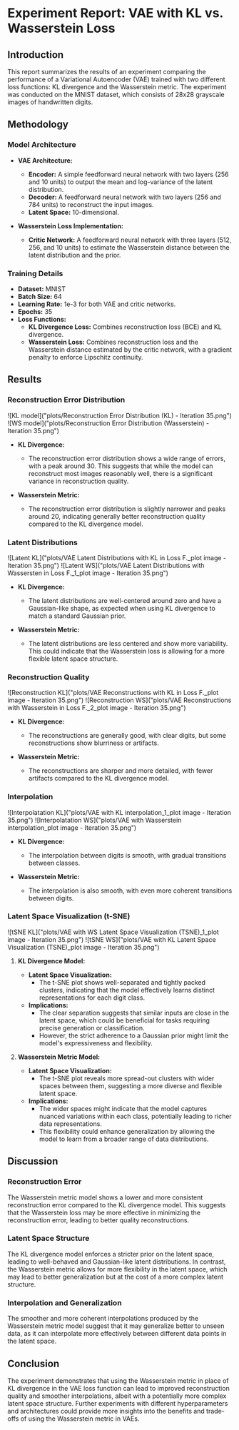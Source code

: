 # Experiment Report: VAE with KL vs. Wasserstein Loss

## Introduction

This report summarizes the results of an experiment comparing the performance of a Variational Autoencoder (VAE) trained with two different loss functions: KL divergence and the Wasserstein metric. The experiment was conducted on the MNIST dataset, which consists of 28x28 grayscale images of handwritten digits.

## Methodology

### Model Architecture

- **VAE Architecture:**
  - **Encoder:** A simple feedforward neural network with two layers (256 and 10 units) to output the mean and log-variance of the latent distribution.
  - **Decoder:** A feedforward neural network with two layers (256 and 784 units) to reconstruct the input images.
  - **Latent Space:** 10-dimensional.

- **Wasserstein Loss Implementation:**
  - **Critic Network:** A feedforward neural network with three layers (512, 256, and 10 units) to estimate the Wasserstein distance between the latent distribution and the prior.

### Training Details

- **Dataset:** MNIST
- **Batch Size:** 64
- **Learning Rate:** 1e-3 for both VAE and critic networks.
- **Epochs:** 35
- **Loss Functions:**
  - **KL Divergence Loss:** Combines reconstruction loss (BCE) and KL divergence.
  - **Wasserstein Loss:** Combines reconstruction loss and the Wasserstein distance estimated by the critic network, with a gradient penalty to enforce Lipschitz continuity.

## Results

### Reconstruction Error Distribution

![KL model]("plots/Reconstruction Error Distribution (KL) - Iteration 35.png")
![WS model]("plots/Reconstruction Error Distribution (Wasserstein) - Iteration 35.png")

- **KL Divergence:**
  - The reconstruction error distribution shows a wide range of errors, with a peak around 30. This suggests that while the model can reconstruct most images reasonably well, there is a significant variance in reconstruction quality.

- **Wasserstein Metric:**
  - The reconstruction error distribution is slightly narrower and peaks around 20, indicating generally better reconstruction quality compared to the KL divergence model.

### Latent Distributions

![Latent KL]("plots/VAE Latent Distributions with KL in Loss F._plot image - Iteration 35.png")
![Latent WS]("plots/VAE Latent Distributions with Wassersten in Loss F._1_plot image - Iteration 35.png")

- **KL Divergence:**
  - The latent distributions are well-centered around zero and have a Gaussian-like shape, as expected when using KL divergence to match a standard Gaussian prior.

- **Wasserstein Metric:**
  - The latent distributions are less centered and show more variability. This could indicate that the Wasserstein loss is allowing for a more flexible latent space structure.

### Reconstruction Quality

![Reconstruction KL]("plots/VAE Reconstructions with KL in Loss F._plot image - Iteration 35.png")
![Reconstruction WS]("plots/VAE Reconstructions with Wasserstein in Loss F._2_plot image - Iteration 35.png")

- **KL Divergence:**
  - The reconstructions are generally good, with clear digits, but some reconstructions show blurriness or artifacts.

- **Wasserstein Metric:**
  - The reconstructions are sharper and more detailed, with fewer artifacts compared to the KL divergence model.

### Interpolation

![Interpolatation KL]("plots/VAE with KL interpolation_1_plot image - Iteration 35.png")
![Interpolatation WS]("plots/VAE with Wasserstein interpolation_plot image - Iteration 35.png")

- **KL Divergence:**
  - The interpolation between digits is smooth, with gradual transitions between classes.

- **Wasserstein Metric:**
  - The interpolation is also smooth, with even more coherent transitions between digits.

### Latent Space Visualization (t-SNE)

![tSNE KL]("plots/VAE with WS Latent Space Visualization (TSNE)_1_plot image - Iteration 35.png")
![tSNE WS]("plots/VAE with KL Latent Space Visualization (TSNE)_plot image - Iteration 35.png")

1. **KL Divergence Model:**
   - **Latent Space Visualization:**
     - The t-SNE plot shows well-separated and tightly packed clusters, indicating that the model effectively learns distinct representations for each digit class.
   - **Implications:**
     - The clear separation suggests that similar inputs are close in the latent space, which could be beneficial for tasks requiring precise generation or classification.
     - However, the strict adherence to a Gaussian prior might limit the model's expressiveness and flexibility.

2. **Wasserstein Metric Model:**
   - **Latent Space Visualization:**
     - The t-SNE plot reveals more spread-out clusters with wider spaces between them, suggesting a more diverse and flexible latent space.
   - **Implications:**
     - The wider spaces might indicate that the model captures nuanced variations within each class, potentially leading to richer data representations.
     - This flexibility could enhance generalization by allowing the model to learn from a broader range of data distributions.
     
## Discussion

### Reconstruction Error

The Wasserstein metric model shows a lower and more consistent reconstruction error compared to the KL divergence model. This suggests that the Wasserstein loss may be more effective in minimizing the reconstruction error, leading to better quality reconstructions.

### Latent Space Structure

The KL divergence model enforces a stricter prior on the latent space, leading to well-behaved and Gaussian-like latent distributions. In contrast, the Wasserstein metric allows for more flexibility in the latent space, which may lead to better generalization but at the cost of a more complex latent structure.

### Interpolation and Generalization

The smoother and more coherent interpolations produced by the Wasserstein metric model suggest that it may generalize better to unseen data, as it can interpolate more effectively between different data points in the latent space.

## Conclusion

The experiment demonstrates that using the Wasserstein metric in place of KL divergence in the VAE loss function can lead to improved reconstruction quality and smoother interpolations, albeit with a potentially more complex latent space structure. Further experiments with different hyperparameters and architectures could provide more insights into the benefits and trade-offs of using the Wasserstein metric in VAEs.
